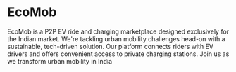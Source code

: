 # EcoMob
 EcoMob is a P2P EV ride and charging marketplace designed exclusively for the Indian market. We're tackling urban mobility challenges head-on with a sustainable, tech-driven solution. Our platform connects riders with EV drivers and offers convenient access to private charging stations. Join us as we transform urban mobility in India

